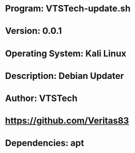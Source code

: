 # Program: VTSTech-update.sh
# Version: 0.0.1
# Operating System: Kali Linux
# Description: Debian Updater
# Author: VTSTech
# https://github.com/Veritas83
# Dependencies: apt